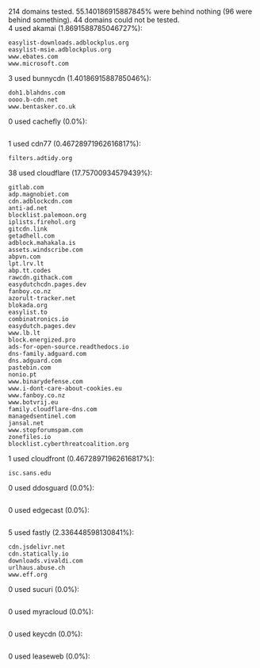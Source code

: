 214 domains tested. 55.140186915887845% were behind nothing (96 were behind something). 44 domains could not be tested.<br>
4 used akamai (1.8691588785046727%):
```
easylist-downloads.adblockplus.org
easylist-msie.adblockplus.org
www.ebates.com
www.microsoft.com
```

3 used bunnycdn (1.4018691588785046%):
```
doh1.blahdns.com
oooo.b-cdn.net
www.bentasker.co.uk
```

0 used cachefly (0.0%):
```

```

1 used cdn77 (0.46728971962616817%):
```
filters.adtidy.org
```

38 used cloudflare (17.75700934579439%):
```
gitlab.com
adp.magnobiet.com
cdn.adblockcdn.com
anti-ad.net
blocklist.palemoon.org
iplists.firehol.org
gitcdn.link
getadhell.com
adblock.mahakala.is
assets.windscribe.com
abpvn.com
lpt.lrv.lt
abp.tt.codes
rawcdn.githack.com
easydutchcdn.pages.dev
fanboy.co.nz
azorult-tracker.net
blokada.org
easylist.to
combinatronics.io
easydutch.pages.dev
www.lb.lt
block.energized.pro
ads-for-open-source.readthedocs.io
dns-family.adguard.com
dns.adguard.com
pastebin.com
nonio.pt
www.binarydefense.com
www.i-dont-care-about-cookies.eu
www.fanboy.co.nz
www.botvrij.eu
family.cloudflare-dns.com
managedsentinel.com
jansal.net
www.stopforumspam.com
zonefiles.io
blocklist.cyberthreatcoalition.org
```

1 used cloudfront (0.46728971962616817%):
```
isc.sans.edu
```

0 used ddosguard (0.0%):
```

```

0 used edgecast (0.0%):
```

```

5 used fastly (2.336448598130841%):
```
cdn.jsdelivr.net
cdn.statically.io
downloads.vivaldi.com
urlhaus.abuse.ch
www.eff.org
```

0 used sucuri (0.0%):
```

```

0 used myracloud (0.0%):
```

```

0 used keycdn (0.0%):
```

```

0 used leaseweb (0.0%):
```

```
